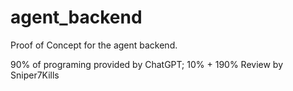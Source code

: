 # agent_backend
Proof of Concept for the agent backend.

90% of programing provided by ChatGPT; 10% + 190% Review by Sniper7Kills